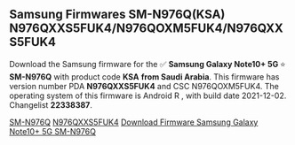 <h2>Samsung Firmwares SM-N976Q(KSA) N976QXXS5FUK4/N976QOXM5FUK4/N976QXXS5FUK4</h2>
Download the Samsung firmware for the ✅ <strong>Samsung Galaxy Note10+ 5G </strong> ⭐ <strong>SM-N976Q</strong> with product code <strong>KSA</strong> <strong> from Saudi Arabia</strong>. This firmware has version number PDA <strong>N976QXXS5FUK4</strong> and CSC N976QOXM5FUK4. The operating system of this firmware is Android R , with build date 2021-12-02. Changelist <strong>22338387</strong>.


[SM-N976Q](https://samfirm.shop/samsung/model/SM-N976Q)
[N976QXXS5FUK4](https://samfirm.shop/samsung/pda/N976QXXS5FUK4)
[Download Firmware Samsung Galaxy Note10+ 5G SM-N976Q](https://samfirm.shop/samsung/firmware/479529)

